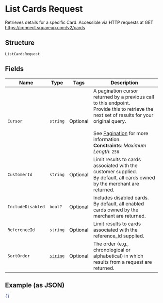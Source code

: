 
# List Cards Request

Retrieves details for a specific Card. Accessible via
HTTP requests at GET https://connect.squareup.com/v2/cards

## Structure

`ListCardsRequest`

## Fields

| Name | Type | Tags | Description |
|  --- | --- | --- | --- |
| `Cursor` | `string` | Optional | A pagination cursor returned by a previous call to this endpoint.<br>Provide this to retrieve the next set of results for your original query.<br><br>See [Pagination](https://developer.squareup.com/docs/build-basics/common-api-patterns/pagination) for more information.<br>**Constraints**: *Maximum Length*: `256` |
| `CustomerId` | `string` | Optional | Limit results to cards associated with the customer supplied.<br>By default, all cards owned by the merchant are returned. |
| `IncludeDisabled` | `bool?` | Optional | Includes disabled cards.<br>By default, all enabled cards owned by the merchant are returned. |
| `ReferenceId` | `string` | Optional | Limit results to cards associated with the reference_id supplied. |
| `SortOrder` | [`string`](../../doc/models/sort-order.md) | Optional | The order (e.g., chronological or alphabetical) in which results from a request are returned. |

## Example (as JSON)

```json
{}
```

